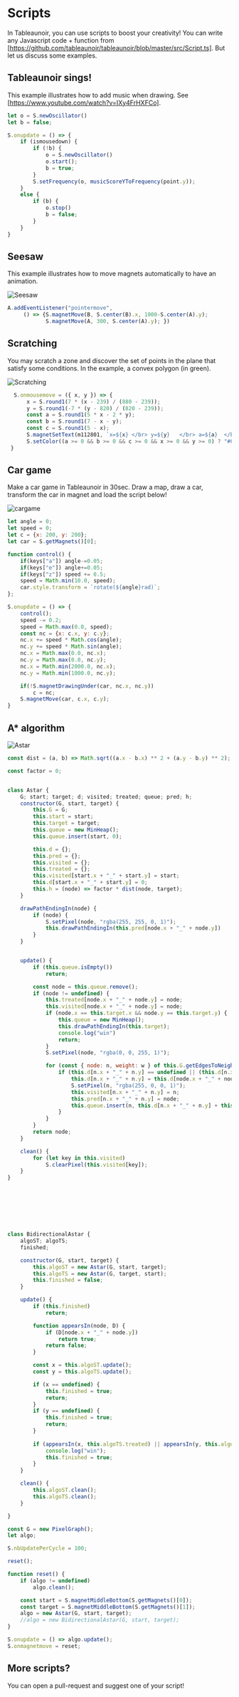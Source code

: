 # Scripts

In Tableaunoir, you can use scripts to boost your creativity! You can write any Javascript code + function from [https://github.com/tableaunoir/tableaunoir/blob/master/src/Script.ts]. But let us discuss some examples.


## Tableaunoir sings!

This example illustrates how to add music when drawing. See [https://www.youtube.com/watch?v=IXy4FrHXFCo].

```javascript
let o = S.newOscillator()
let b = false;

S.onupdate = () => {
    if (ismousedown) {
        if (!b) {
            o = S.newOscillator()
            o.start();
            b = true;
        }
        S.setFrequency(o, musicScoreYToFrequency(point.y));
    }
    else {
        if (b) {
            o.stop()
            b = false;
        }
    }
}
```

## Seesaw

This example illustrates how to move magnets automatically to have an animation.

![Seesaw](img/seesaw.gif)

```javascript
A.addEventListener("pointermove", 
     () => {S.magnetMove(B, S.center(B).x, 1000-S.center(A).y);
            S.magnetMove(A, 300, S.center(A).y); })
```

## Scratching

You may scratch a zone and discover the set of points in the plane that satisfy some conditions. In the example, a convex polygon (in green).

![Scratching](img/scratching.gif)

```javascript
  S.onmousemove = ({ x, y }) => {
      x = S.round1(7 * (x - 239) / (880 - 239));
      y = S.round1(-7 * (y - 820) / (820 - 239));
      const a = S.round1(5 * x - 2 * y);
      const b = S.round1(7 - x - y);
      const c = S.round1(5 - x);
      S.magnetSetText(m112801, `x=${x} </br> y=${y}   </br> a=${a}  </br>   b=${b}   </br>  c=${c}`);
      S.setColor((a >= 0 && b >= 0 && c >= 0 && x >= 0 && y >= 0) ? "#008822" : "#220000");
 }
```
     
     
    
## Car game

Make a car game in Tableaunoir in 30sec. Draw a map, draw a car, transform the car in magnet and load the script below!

![cargame](img/cargame.gif)

```javascript
let angle = 0;
let speed = 0;
let c = {x: 200, y: 200};
let car = S.getMagnets()[0];

function control() {
    if(keys["a"]) angle-=0.05;
    if(keys["e"]) angle+=0.05;
    if(keys["z"]) speed += 0.5;
    speed = Math.min(10.0, speed);
    car.style.transform = `rotate(${angle}rad)`;
};

S.onupdate = () => {
    control();
    speed -= 0.2;
    speed = Math.max(0.0, speed);
    const nc = {x: c.x, y: c.y};
    nc.x += speed * Math.cos(angle);
    nc.y += speed * Math.sin(angle);
    nc.x = Math.max(0.0, nc.x);
    nc.y = Math.max(0.0, nc.y);
    nc.x = Math.min(2000.0, nc.x);
    nc.y = Math.min(1000.0, nc.y);

    if(!S.magnetDrawingUnder(car, nc.x, nc.y))
        c = nc;
    S.magnetMove(car, c.x, c.y);
}
```



## A* algorithm

![Astar](img/Astar.gif)

```javascript
const dist = (a, b) => Math.sqrt((a.x - b.x) ** 2 + (a.y - b.y) ** 2);

const factor = 0;


class Astar {
    G; start; target; d; visited; treated; queue; pred; h;
    constructor(G, start, target) {
        this.G = G;
        this.start = start;
        this.target = target;
        this.queue = new MinHeap();
        this.queue.insert(start, 0);

        this.d = {};
        this.pred = {};
        this.visited = {};
        this.treated = {};
        this.visited[start.x + "_" + start.y] = start;
        this.d[start.x + "_" + start.y] = 0;
        this.h = (node) => factor * dist(node, target);
    }

    drawPathEndingIn(node) {
        if (node) {
            S.setPixel(node, "rgba(255, 255, 0, 1)");
            this.drawPathEndingIn(this.pred[node.x + "_" + node.y])
        }
    }


    update() {
        if (this.queue.isEmpty())
            return;

        const node = this.queue.remove();
        if (node != undefined) {
            this.treated[node.x + "_" + node.y] = node;
            this.visited[node.x + "_" + node.y] = node;
            if (node.x == this.target.x && node.y == this.target.y) {
                this.queue = new MinHeap();
                this.drawPathEndingIn(this.target);
                console.log("win")
                return;
            }
            S.setPixel(node, "rgba(0, 0, 255, 1)");

            for (const { node: n, weight: w } of this.G.getEdgesToNeighbors(node)) {
                if (this.d[n.x + "_" + n.y] == undefined || (this.d[n.x + "_" + n.y] > this.d[node.x + "_" + node.y] + w)) {
                    this.d[n.x + "_" + n.y] = this.d[node.x + "_" + node.y] + w;
                    S.setPixel(n, "rgba(255, 0, 0, 1)");
                    this.visited[n.x + "_" + n.y] = n;
                    this.pred[n.x + "_" + n.y] = node;
                    this.queue.insert(n, this.d[n.x + "_" + n.y] + this.h(n));
                }
            }
        }
        return node;
    }

    clean() {
        for (let key in this.visited)
            S.clearPixel(this.visited[key]);
    }
}








class BidirectionalAstar {
    algoST; algoTS;
    finished;

    constructor(G, start, target) {
        this.algoST = new Astar(G, start, target);
        this.algoTS = new Astar(G, target, start);
        this.finished = false;
    }

    update() {
        if (this.finished)
            return;

        function appearsIn(node, D) {
            if (D[node.x + "_" + node.y])
                return true;
            return false;
        }

        const x = this.algoST.update();
        const y = this.algoTS.update();

        if (x == undefined) {
            this.finished = true;
            return;
        }
        if (y == undefined) {
            this.finished = true;
            return;
        }
        
        if (appearsIn(x, this.algoTS.treated) || appearsIn(y, this.algoST.treated)) {
            console.log("win");
            this.finished = true;
        }
    }

    clean() {
        this.algoST.clean();
        this.algoTS.clean();
    }

}

const G = new PixelGraph();
let algo;

S.nbUpdatePerCycle = 100;

reset();

function reset() {
    if (algo != undefined)
        algo.clean();

    const start = S.magnetMiddleBottom(S.getMagnets()[0]);
    const target = S.magnetMiddleBottom(S.getMagnets()[1]);
    algo = new Astar(G, start, target);
    //algo = new BidirectionalAstar(G, start, target);
}

S.onupdate = () => algo.update();
S.onmagnetmove = reset;
```



## More scripts?

You can open a pull-request and suggest one of your script!
